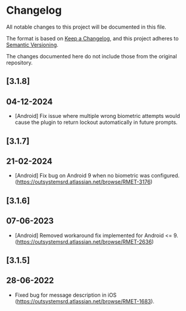 # Changelog
All notable changes to this project will be documented in this file.

The format is based on [Keep a Changelog](https://keepachangelog.com/en/1.0.0/),
and this project adheres to [Semantic Versioning](https://semver.org/spec/v2.0.0.html).

The changes documented here do not include those from the original repository.

## [3.1.8]

## 04-12-2024
- [Android] Fix issue where multiple wrong biometric attempts would cause the plugin to return lockout automatically in future prompts.

## [3.1.7]

## 21-02-2024
- [Android] Fix bug on Android 9 when no biometric was configured. (https://outsystemsrd.atlassian.net/browse/RMET-3176)

## [3.1.6]

## 07-06-2023
- [Android] Removed workaround fix implemented for Android <= 9. (https://outsystemsrd.atlassian.net/browse/RMET-2636)

## [3.1.5]

## 28-06-2022
- Fixed bug for message description in iOS (https://outsystemsrd.atlassian.net/browse/RMET-1683).
